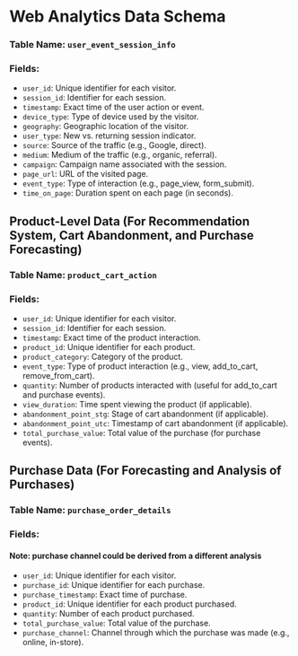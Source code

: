 # Web Analytics Data Schema

### Table Name: `user_event_session_info`
### Fields:
- `user_id`: Unique identifier for each visitor.
- `session_id`: Identifier for each session.
- `timestamp`: Exact time of the user action or event.
- `device_type`: Type of device used by the visitor.
- `geography`: Geographic location of the visitor.
- `user_type`: New vs. returning session indicator.
- `source`: Source of the traffic (e.g., Google, direct).
- `medium`: Medium of the traffic (e.g., organic, referral).
- `campaign`: Campaign name associated with the session.
- `page_url`: URL of the visited page.
- `event_type`: Type of interaction (e.g., page_view, form_submit).
- `time_on_page`: Duration spent on each page (in seconds).

## Product-Level Data (For Recommendation System, Cart Abandonment, and Purchase Forecasting)
### Table Name: `product_cart_action`
### Fields:
- `user_id`: Unique identifier for each visitor.
- `session_id`: Identifier for each session.
- `timestamp`: Exact time of the product interaction.
- `product_id`: Unique identifier for each product.
- `product_category`: Category of the product.
- `event_type`: Type of product interaction (e.g., view, add_to_cart, remove_from_cart).
- `quantity`: Number of products interacted with (useful for add_to_cart and purchase events).
- `view_duration`: Time spent viewing the product (if applicable).
- `abandonment_point_stg`: Stage of cart abandonment (if applicable).
- `abandonment_point_utc`: Timestamp of cart abandonment (if applicable).
- `total_purchase_value`: Total value of the purchase (for purchase events).

## Purchase Data (For Forecasting and Analysis of Purchases)
### Table Name: `purchase_order_details`
### Fields:
####  Note: purchase channel could be derived from a different analysis 
- `user_id`: Unique identifier for each visitor.
- `purchase_id`: Unique identifier for each purchase.
- `purchase_timestamp`: Exact time of purchase.
- `product_id`: Unique identifier for each product purchased.
- `quantity`: Number of each product purchased.
- `total_purchase_value`: Total value of the purchase.
- `purchase_channel`: Channel through which the purchase was made (e.g., online, in-store).

